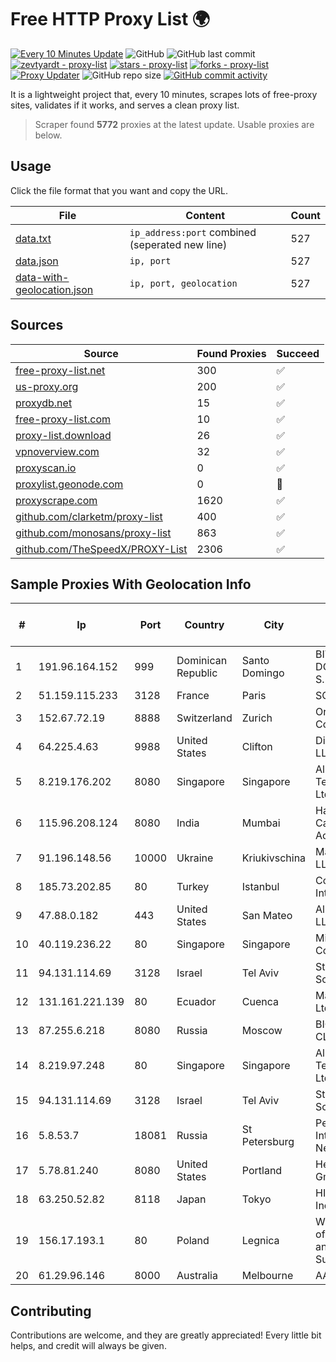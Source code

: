 
# Free HTTP Proxy List 🌍

[![Every 10 Minutes Update](https://github.com/mertguvencli/http-proxy-list/actions/workflows/main.yml/badge.svg?branch=main)](https://github.com/mertguvencli/http-proxy-list/actions/workflows/main.yml)
![GitHub](https://img.shields.io/github/license/mertguvencli/http-proxy-list)
![GitHub last commit](https://img.shields.io/github/last-commit/mertguvencli/http-proxy-list)
[![zevtyardt - proxy-list](https://img.shields.io/static/v1?label=zevtyardt&message=proxy-list&color=blue&logo=github)](https://github.com/zevtyardt/proxy-list "Go to GitHub repo")
[![stars - proxy-list](https://img.shields.io/github/stars/zevtyardt/proxy-list?style=social)](https://github.com/zevtyardt/proxy-list)
[![forks - proxy-list](https://img.shields.io/github/forks/zevtyardt/proxy-list?style=social)](https://github.com/zevtyardt/proxy-list)
[![Proxy Updater](https://github.com/zevtyardt/proxy-list/workflows/Proxy%20Updater/badge.svg)](https://github.com/zevtyardt/proxy-list/actions?query=workflow:"Proxy+Updater")
![GitHub repo size](https://img.shields.io/github/repo-size/zevtyardt/proxy-list)
[![GitHub commit activity](https://img.shields.io/github/commit-activity/m/zevtyardt/proxy-list?logo=commits)](https://github.com/zevtyardt/proxy-list/commits/main)

It is a lightweight project that, every 10 minutes, scrapes lots of free-proxy sites, validates if it works, and serves a clean proxy list.

> Scraper found **5772** proxies at the latest update. Usable proxies are below.

## Usage

Click the file format that you want and copy the URL.

|File|Content|Count|
|----|-------|-----|
|[data.txt](https://raw.githubusercontent.com/mertguvencli/http-proxy-list/main/proxy-list/data.txt)|`ip_address:port` combined (seperated new line)|527|
|[data.json](https://raw.githubusercontent.com/mertguvencli/http-proxy-list/main/proxy-list/data.json)|`ip, port`|527|
|[data-with-geolocation.json](https://raw.githubusercontent.com/mertguvencli/http-proxy-list/main/proxy-list/data-with-geolocation.json)|`ip, port, geolocation`|527|

## Sources

|Source|Found Proxies|Succeed|
|------|-------------|-------|
|[free-proxy-list.net](https://free-proxy-list.net)|300|✅|
|[us-proxy.org](https://www.us-proxy.org)|200|✅|
|[proxydb.net](http://proxydb.net)|15|✅|
|[free-proxy-list.com](https://free-proxy-list.com/?page=&port=&type%5B%5D=http&type%5B%5D=https&up_time=0&search=Search)|10|✅|
|[proxy-list.download](https://www.proxy-list.download/HTTP)|26|✅|
|[vpnoverview.com](https://vpnoverview.com/privacy/anonymous-browsing/free-proxy-servers)|32|✅|
|[proxyscan.io](https://www.proxyscan.io)|0|✅|
|[proxylist.geonode.com](https://proxylist.geonode.com/api/proxy-list?limit=300&page=1&sort_by=lastChecked&sort_type=desc&protocols=http,https)|0|🚫|
|[proxyscrape.com](https://api.proxyscrape.com/v2/?request=displayproxies&protocol=http&timeout=10000&country=all&ssl=all&anonymity=all)|1620|✅|
|[github.com/clarketm/proxy-list](https://raw.githubusercontent.com/clarketm/proxy-list/master/proxy-list-raw.txt)|400|✅|
|[github.com/monosans/proxy-list](https://raw.githubusercontent.com/monosans/proxy-list/main/proxies/http.txt)|863|✅|
|[github.com/TheSpeedX/PROXY-List](https://raw.githubusercontent.com/TheSpeedX/PROXY-List/master/http.txt)|2306|✅|


## Sample Proxies With Geolocation Info

|#|Ip|Port|Country|City|Internet Service Provider|
|-|--|----|-------|----|-------------------------|
|1|191.96.164.152|999|Dominican Republic|Santo Domingo|BITNET DOMINICANA, S.R.L.|
|2|51.159.115.233|3128|France|Paris|SCALEWAY|
|3|152.67.72.19|8888|Switzerland|Zurich|Oracle Corporation|
|4|64.225.4.63|9988|United States|Clifton|DigitalOcean, LLC|
|5|8.219.176.202|8080|Singapore|Singapore|Alibaba (US) Technology Co., Ltd.|
|6|115.96.208.124|8080|India|Mumbai|Hathway IP over Cable Internet Access|
|7|91.196.148.56|10000|Ukraine|Kriukivschina|Maximum-Net LLC|
|8|185.73.202.85|80|Turkey|Istanbul|Comnet International|
|9|47.88.0.182|443|United States|San Mateo|Alibaba.com LLC|
|10|40.119.236.22|80|Singapore|Singapore|Microsoft Corporation|
|11|94.131.114.69|3128|Israel|Tel Aviv|Stark Industries Solutions LTD|
|12|131.161.221.139|80|Ecuador|Cuenca|Marvicnet CIA Ltda|
|13|87.255.6.218|8080|Russia|Moscow|BIG TELECOM CLOSED JSC|
|14|8.219.97.248|80|Singapore|Singapore|Alibaba (US) Technology Co., Ltd.|
|15|94.131.114.69|3128|Israel|Tel Aviv|Stark Industries Solutions LTD|
|16|5.8.53.7|18081|Russia|St Petersburg|Petersburg Internet Network ltd|
|17|5.78.81.240|8080|United States|Portland|Hetzner Online GmbH|
|18|63.250.52.82|8118|Japan|Tokyo|HIVELOCITY, Inc.|
|19|156.17.193.1|80|Poland|Legnica|Wroclaw Centre of Networking and Supercomputing|
|20|61.29.96.146|8000|Australia|Melbourne|AAPT Limited|



## Contributing

Contributions are welcome, and they are greatly appreciated! Every
little bit helps, and credit will always be given.

